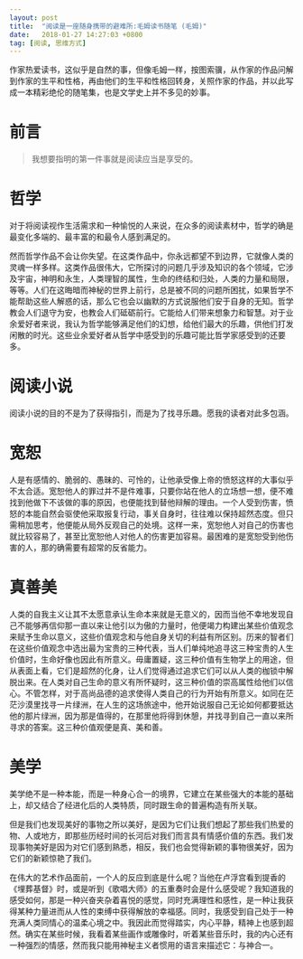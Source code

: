 ```yaml
---
layout: post
title:  "阅读是一座随身携带的避难所:毛姆读书随笔 (毛姆)"
date:   2018-01-27 14:27:03 +0800
tag: [阅读, 思维方式]
---
```


作家热爱读书，这似乎是自然的事，但像毛姆一样，按图索骥，从作家的作品问解到作家的生平和性格，再由他们的生平和性格回转身，关照作家的作品，并以此写成一本精彩绝伦的随笔集，也是文学史上并不多见的妙事。

# 前言

> 我想要指明的第一件事就是阅读应当是享受的。

# 哲学

对于将阅读视作生活需求和一种愉悦的人来说，在众多的阅读素材中，哲学的确是最变化多端的、最丰富的和最令人感到满足的。

然而哲学作品不会让你失望。在这类作品中，你永远都望不到边界，它就像人类的灵魂一样多样。这类作品很伟大，它所探讨的问题几乎涉及知识的各个领域，它涉及宇宙，神明和永生，人类理智的属性，生命的终结和归处，人类的力量和局限，等等。人们在这晦暗而神秘的世界上前行，总是被不同的问题所困扰，如果哲学不能帮助这些人解惑的话，那么它也会以幽默的方式说服他们安于自身的无知。哲学教会人们退守为安，也教会人们砥砺前行。它能给人们带来想象力和智慧。对于业余爱好者来说，我认为哲学能够满足他们的幻想，给他们最大的乐趣，供他们打发闲散的时光。这些业余爱好者从哲学中感受到的乐趣可能比哲学家感受到的还要多。

# 阅读小说

阅读小说的目的不是为了获得指引，而是为了找寻乐趣。愿我的读者对此多包涵。

# 宽恕

人是有感情的、脆弱的、愚昧的、可怜的，让他承受像上帝的愤怒这样的大事似乎不太合适。宽恕他人的罪过并不是件难事，只要你站在他人的立场想一想，便不难找到他做下不该做的事的原因，也便能找到替他辩解的理由。一个人受到伤害，愤怒的本能自然会驱使他采取报复行动，事关自身时，往往难以保持超然态度。但只需稍加思考，他便能从局外反观自己的处境。这样一来，宽恕他人对自己的伤害也就比较容易了，甚至比宽恕他人对他人的伤害更加容易。最困难的是宽恕受到他伤害的人，那的确需要有超常的反省能力。

# 真善美

人类的自我主义让其不太愿意承认生命本来就是无意义的，因而当他不幸地发现自己不能够再信仰那一直以来让他引以为傲的力量时，他便竭力构建出某些价值观念来赋予生命以意义，这些价值观念和与他自身关切的利益有所区别。历来的智者们在这些价值观念中选出最为宝贵的三种代表，当人们单纯地追寻这三种宝贵的人生价值时，生命好像也因此有所意义。毋庸置疑，这三种价值有生物学上的用途，但从表面上看，它们是超然的化身，让人们觉得通过追求它们可以从人类的枷锁中解脱出来。在人类对自己生命的意义有所怀疑时，这三种价值的崇高属性给他们以信心。不管怎样，对于高尚品德的追求使得人类自己的行为开始有所意义。如同在茫茫沙漠里找寻一片绿洲，在人生的这场旅途中，他开始说服自己无论如何都要抵达他的那片绿洲，因为那是值得的，在那里他将得到休憩，并找寻到自己一直以来所寻求的答案。这三种价值观便是真、美和善。

# 美学

美学绝不是一种本能，而是一种身心合一的境界，它建立在某些强大的本能的基础上，却又结合了经进化后的人类特质，同时跟生命的普遍构造有所关联。

但是我们也发现美好的事物之所以美好，是因为它们让我们想起了那些我们热爱的物、人或地方，即那些历经时间的长河后对我们而言具有情感价值的东西。我们发现事物美好是因为对它们感到熟悉，相反，我们也会觉得新颖的事物很美好，因为它们的新颖惊艳了我们。

在伟大的艺术作品面前，一个人的反应到底是什么呢？当他在卢浮宫看到提香的《埋葬基督》时，或是听到《歌唱大师》的五重奏时会是什么感受呢？我知道我的感受如何，那是一种兴奋夹杂着喜悦的感觉，同时充满理性和感性，是一种让我获得某种力量进而从人性的束缚中获得解放的幸福感。同时，我感受到自己处于一种充满人类同情心的温柔心境之中。我因此而觉得踏实，内心平静，精神上也感到超然。确实在某些时候，我看着某些画作或雕像时，听着某些音乐时，我的内心还有一种强烈的情感，然而我只能用神秘主义者惯用的语言来描述它：与神合一。
